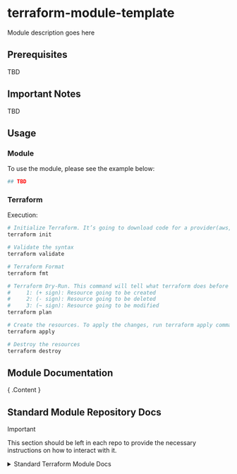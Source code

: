 # terraform-module-template

Module description goes here

## Prerequisites

TBD

## Important Notes

TBD

## Usage

### Module

To use the module, please see the example below:

```terraform
## TBD
```

### Terraform

Execution:

```bash
# Initialize Terraform. It’s going to download code for a provider(aws, gcp and azure) that we will use
terraform init

# Validate the syntax
terraform validate

# Terraform Format
terraform fmt

# Terraform Dry-Run. This command will tell what terraform does before making any changes.
#     1: (+ sign): Resource going to be created
#     2: (- sign): Resource going to be deleted
#     3: (~ sign): Resource going to be modified
terraform plan

# Create the resources. To apply the changes, run terraform apply command
terraform apply

# Destroy the resources
terraform destroy
```

## Module Documentation

<!-- BEGIN_TF_DOCS -->

{ .Content }

<!-- END_TF_DOCS -->

## Standard Module Repository Docs

> [!IMPORTANT]  
> This section should be left in each repo to provide the necessary instructions on how to interact with it.

<details>
<summary>Standard Terraform Module Docs</summary>

---

This repository was bootstrapped via Terraform module template. That means it is preconfigured for certain workflows.

This repo includes the following built-in workflows:

- Linting of:
  - YAML
  - Github Actions
  - Terraform HCL
- Checkov to check for baseline compliance of HCL code
- Dependabot for Github Actions
- Semantic Versioning of releases
  - PRs are checked to ensure their name matches Conventional Commit style
- Run Terraform Test on PRs and Releases
- Push Module to HCP/TFE after Release

## Branch Protections

Branch Protections need to be setup for each repostiory created based on the template respository. Branch protects, secrets, etc are _not_ copied when using a template repository.

### Semantic Versioning

In order to promote changes to this repository, you must understand Conventional Commit style commit messages. These types of commit messages allow code reviewers to influence the versioning of the package in an accessible way.

_Conventional Commit messages **must** be made upon merging in a PR, which in turn will influence the next version number of the release._

| Commit Prefix | Commit Message                   | SemVer Output                           |
| ------------- | -------------------------------- | --------------------------------------- |
| `docs`        | `docs: update readme`            | Increment SemVer **patch** version by 1 |
| `fix`         | `fix: add output property`       | Increment SemVer **patch** version by 1 |
| `ci`          | `ci: updated ci scripts`         | Increment SemVer **patch** version by 1 |
| `feat`        | `feat: add CMEK to resource`     | Increment SemVer **minor** version by 1 |
| `major`       | `major: rework module structure` | Increment SemVer **major** version by 1 |

- [More information about Conventional Commits can be found here.](https://www.conventionalcommits.org/en/v1.0.0/#summary)
- [PR names are checked with the following Github Action](https://github.com/amannn/action-semantic-pull-request)
- The [detailed SemVer specification can be found here](https://semver.org/), but simply following the rules above is sufficient to produce proper module versioning. It is not necessary to use SemVer commits during the normal development cycle, it is only necessary during merges.

### Push Terraform Module Action

> You _must_ configure the Github Action correctly in order to push modules to HCP/TFE

The `.github/workflows/release.yml` file has an action for pushing modules to HCP/TFE. This needs to be altered to match your server, as well as the module.

See documentation for [bruceharrison1984/terraform-push-module](https://github.com/bruceharrison1984/terraform-push-module) on how to configure the action for pushing to TFE/HCP.

Module version numbers are derived from previous versions and Conventional Commit messages.

</details>
